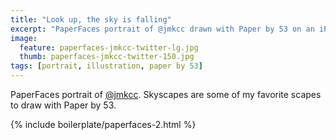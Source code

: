 ```yaml
---
title: "Look up, the sky is falling"
excerpt: "PaperFaces portrait of @jmkcc drawn with Paper by 53 on an iPad."
image: 
  feature: paperfaces-jmkcc-twitter-lg.jpg
  thumb: paperfaces-jmkcc-twitter-150.jpg
tags: [portrait, illustration, paper by 53]
---
```


PaperFaces portrait of [@jmkcc](http://twitter.com/jmkcc). Skyscapes are some of my favorite scapes to draw with Paper by 53.

{% include boilerplate/paperfaces-2.html %}